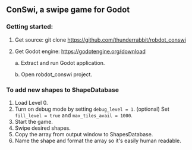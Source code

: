 ## ConSwi, a swipe game for Godot


### Getting started:

1. Get source:
   git clone https://github.com/thunderrabbit/robdot_conswi

2. Get Godot engine: https://godotengine.org/download
   
   a. Extract and run Godot application.
   
   b. Open robdot_conswi project.

### To add new shapes to ShapeDatabase

1. Load Level 0.
2. Turn on debug mode by setting `debug_level = 1`.
   (optional) Set `fill_level = true` and `max_tiles_avail = 1000`.
3. Start the game.
4. Swipe desired shapes.
5. Copy the array from output window to ShapesDatabase.
6. Name the shape and format the array so it's easily human readable.

